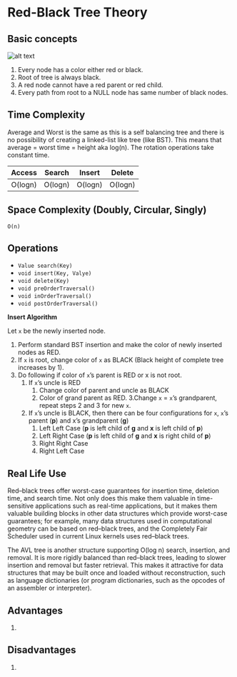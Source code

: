 # Red-Black Tree  Theory


## Basic concepts

![alt text](https://upload.wikimedia.org/wikipedia/commons/thumb/6/66/Red-black_tree_example.svg/320px-Red-black_tree_example.svg.png "Red-Black tree")


1. Every node has a color either red or black.
2. Root of tree is always black.
3. A red node cannot have a red parent or red child.
4. Every path from root to a NULL node has same number of black nodes.



## Time Complexity

Average and Worst is the same as this is a self balancing tree and
there is no possibility of creating a linked-list like tree (like BST). This means that average = worst time = height
aka log(n). The rotation operations take constant time.

| Access | Search | Insert | Delete |
|:-------:|:-------:|:-------:|:-------:|
| O(logn) | O(logn) | O(logn) | O(logn) |

## Space Complexity (Doubly, Circular, Singly)
`O(n)`

## Operations
- `Value search(Key)`
- `void insert(Key, Valye)`
- `void delete(Key)`
- `void preOrderTraversal()`
- `void inOrderTraversal()`
- `void postOrderTraversal()`

**Insert Algorithm**

Let `x` be the newly inserted node.

1. Perform standard BST insertion and make the color of newly inserted nodes as RED.
2. If `x` is root, change color of `x` as BLACK (Black height of complete tree increases by 1).
3. Do following if color of `x`’s parent is RED or x is not root.
    1. If `x`’s uncle is RED
        1. Change color of parent and uncle as BLACK
        2. Color of grand parent as RED.
        3.Change `x` = `x`’s grandparent, repeat steps 2 and 3 for new `x`.
    2. If `x`’s uncle is BLACK, then there can be four configurations for `x`, `x`’s parent (**p**) and x’s grandparent (**g**)
        1. Left Left Case (**p** is left child of **g** and **x** is left child of **p**)
        2. Left Right Case (**p** is left child of **g** and **x** is right child of **p**)
        3. Right Right Case 
        4. Right Left Case 

## Real Life Use

Red–black trees offer worst-case guarantees for insertion time, deletion time, and search time. 
Not only does this make them valuable in time-sensitive applications such as real-time applications, 
but it makes them valuable building blocks in other data structures which provide worst-case guarantees; 
for example, many data structures used in computational geometry can be based on red–black trees,
and the Completely Fair Scheduler used in current Linux kernels uses red–black trees.

The AVL tree is another structure supporting O(log n) search, insertion, and removal. 
It is more rigidly balanced than red–black trees, leading to slower insertion and removal but faster retrieval. 
This makes it attractive for data structures that may be built once and loaded without reconstruction, 
such as language dictionaries (or program dictionaries, such as the opcodes of an assembler or interpreter).

## Advantages

1.



## Disadvantages

1.